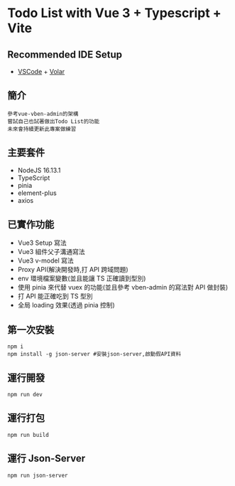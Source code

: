 # Todo List with Vue 3 + Typescript + Vite

## Recommended IDE Setup

- [VSCode](https://code.visualstudio.com/) + [Volar](https://marketplace.visualstudio.com/items?itemName=johnsoncodehk.volar)

## 簡介

```
參考vue-vben-admin的架構
嘗試自己也試著做出Todo List的功能
未來會持續更新此專案做練習
```

## 主要套件

- NodeJS 16.13.1
- TypeScript
- pinia
- element-plus
- axios

## 已實作功能

- Vue3 Setup 寫法
- Vue3 組件父子溝通寫法
- Vue3 v-model 寫法
- Proxy API(解決開發時,打 API 跨域問題)
- env 環境檔案變數(並且能讓 TS 正確讀到型別)
- 使用 pinia 來代替 vuex 的功能(並且參考 vben-admin 的寫法對 API 做封裝)
- 打 API 能正確吃到 TS 型別
- 全局 loading 效果(透過 pinia 控制)

## 第一次安裝

```sh=
npm i
npm install -g json-server #安裝json-server,啟動假API資料
```

## 運行開發

```sh=
npm run dev
```

## 運行打包

```sh=
npm run build
```

## 運行 Json-Server

```sh=
npm run json-server
```
